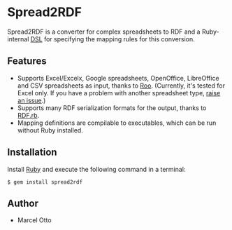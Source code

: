 # Spread2RDF

Spread2RDF is a converter for complex spreadsheets to RDF and a Ruby-internal
[DSL](http://en.wikipedia.org/wiki/Domain-specific_language)
for specifying the mapping rules for this conversion.

## Features

* Supports Excel/Excelx, Google spreadsheets, OpenOffice, LibreOffice and CSV
  spreadsheets as input, thanks to [Roo](https://github.com/Empact/roo).
  (Currently, it's tested for Excel only.
  If you have a problem with another spreadsheet type,
  [raise an issue](https://github.com/marcelotto/spread2rdf/issues).)
* Supports many RDF serialization formats for the output, thanks to
  [RDF.rb](https://github.com/ruby-rdf/rdf).
* Mapping definitions are compilable to executables, which can be run without
  Ruby installed.

## Installation

Install [Ruby](http://www.ruby-lang.org/) and execute the following command
in a terminal:

    $ gem install spread2rdf

## Author

* Marcel Otto
